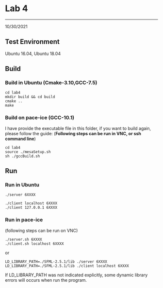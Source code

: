 # Lab 4

___
10/30/2021

## Test Environment

Ubuntu 16.04, Ubuntu 18.04

## Build
### Build in Ubuntu (Cmake-3.10,GCC-7.5)
```
cd lab4
mkdir build && cd build
cmake ..
make
```

### Build on pace-ice (GCC-10.1)
I have provide the executable file in this folder, if you want to build again, please follow the guide:
(**Following steps can be run in VNC, or ssh command line**)
```
cd lab4
source ./mesaSetup.sh
sh ./gccBuild.sh
```

## Run
### Run in Ubuntu
```
./server 6XXXX
```
```
./client localhost 6XXXX
./client 127.0.0.1 6XXXX
```
### Run in pace-ice
(following steps can be run on VNC)
```
./server.sh 6XXXX
./client.sh localhost 6XXXX
```
or
```
LD_LIBRARY_PATH=./SFML-2.5.1/lib ./server 6XXXX
LD_LIBRARY_PATH=./SFML-2.5.1/lib ./client localhost 6XXXX
```
If LD_LIBRARY_PATH was not indicated explicitly, some dynamic library errors will occurs when run the program.